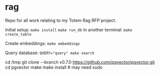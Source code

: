 # rag

Repo for all work relating to my Totem Rag RFP project.

Initial setup:
`make install`
`make run_db`
In another terminal:
`make create_table`

Create embeddings:
`make embeddings`

Query database:
`QUERY="query" make search`

cd /tmp
git clone --branch v0.7.0 https://github.com/pgvector/pgvector.git
cd pgvector
make
make install # may need sudo
